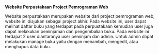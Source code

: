 **Website Perpustakaan Project Pemrograman Web**

Website perpustakaan merupakan website dari project pemrograman web, website ini diajukan sebagai project akhir. Pada website ini, user dapat melihat daftar buku yang terdapat pada perpustakaan kemudian user juga dapat melakukan peminjaman dan pengembalian buku. Pada website ini terdapat 2 user diantaranya user peminjam dan admin. Untuk admin dapat melakukan manage buku yaitu dengan menambah, mengedit, atau menghapus data buku.
